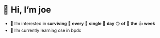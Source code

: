 # 👋 Hi, I’m joe
- 👀 I’m interested in **surviving** 👏 **every** 🐢 **single** 🤡 **day** 🙃 **of** 🤌 **the** 👍  **week**
- 🌱 I’m currently learning cse in bpdc
<!---
joejo-joestar/joejo-joestar is a ✨ special ✨ repository because its `README.md` (this file) appears on your GitHub profile.
You can click the Preview link to take a look at your changes.
--->
